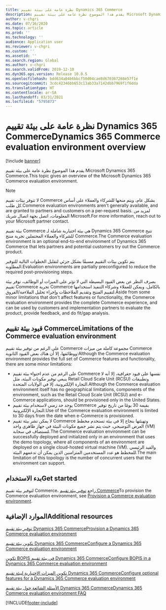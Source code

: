 ```yaml
---
title: نظرة عامة على بيئة تقييم Dynamics 365 Commerce
description: يقدم هذا الموضوع نظرة عامة على بيئة تقييم Microsoft Dynamics 365 Commerce.
author: v-chgri
ms.date: 07/16/2020
ms.topic: article
ms.prod: ''
ms.technology: ''
audience: Application user
ms.reviewer: v-chgri
ms.custom: ''
ms.assetid: ''
ms.search.region: Global
ms.author: v-chgri
ms.search.validFrom: 2019-12-10
ms.dyn365.ops.version: Release 10.0.5
ms.openlocfilehash: bdd634a04b6bbcf50d04cae8d670367268e57f1e
ms.sourcegitcommit: 3cdc42346bb653c13ab33a7142dbb7969f1f6dda
ms.translationtype: HT
ms.contentlocale: ar-SA
ms.lasthandoff: 03/31/2021
ms.locfileid: "5795873"
---
```

# <a name="dynamics-365-commerce-evaluation-environment-overview"></a><span data-ttu-id="e41bf-103">نظرة عامة على بيئة تقييم Dynamics 365 Commerce</span><span class="sxs-lookup"><span data-stu-id="e41bf-103">Dynamics 365 Commerce evaluation environment overview</span></span>

[!include [banner](includes/banner.md)]

<span data-ttu-id="e41bf-104">يقدم هذا الموضوع نظرة عامة على بيئة تقييم Microsoft Dynamics 365 Commerce.</span><span class="sxs-lookup"><span data-stu-id="e41bf-104">This topic gives an overview of the Microsoft Dynamics 365 Commerce evaluation environment.</span></span>

> [!NOTE]
> <span data-ttu-id="e41bf-105">لا تتوفر بيئات تقييم Commerce بشكل عام، ويتم منحها للشركاء والعملاء على أساس كل طلب.</span><span class="sxs-lookup"><span data-stu-id="e41bf-105">Commerce evaluation environments aren't generally available, and are granted to partners and customers on a per-request basis.</span></span> <span data-ttu-id="e41bf-106">لمزيد من المعلومات، اتصل بجهة اتصال شريك Microsoft.</span><span class="sxs-lookup"><span data-stu-id="e41bf-106">For more information, reach out to your Microsoft partner contact.</span></span>

<span data-ttu-id="e41bf-107">بيئة تقييم Commerce هي بيئة اختيارية شاملة لـ Dynamics 365 Commerce تتيح للشركاء والعملاء المحتملين تجربة منتج Commerce.</span><span class="sxs-lookup"><span data-stu-id="e41bf-107">The Commerce evaluation environment is an optional end-to-end environment of Dynamics 365 Commerce that lets partners and potential customers try out the Commerce product.</span></span>

<span data-ttu-id="e41bf-108">يتم تكوين بيئات التقييم مسبقًا بشكل جزئي لتقليل الخطوات التالية للتوفير المطلوبة.</span><span class="sxs-lookup"><span data-stu-id="e41bf-108">Evaluation environments are partially preconfigured to reduce the required post-provisioning steps.</span></span>

<span data-ttu-id="e41bf-109">بصرف النظر عن بعض القيود البسيطة التي لا تؤثر على الميزات أو الوظائف، توفر بيئة تقييم Commerce تجربة Commerce بالكامل، ويمكن للعملاء وشركاء التنفيذ استخدامها لتقييم المنتج وتقديم الملاحظات وإجراء تحليل الملاءمة/الفروق.</span><span class="sxs-lookup"><span data-stu-id="e41bf-109">Aside from some minor limitations that don't affect features or functionality, the Commerce evaluation environment provides the complete Commerce experience, and can be used by customers and implementation partners to evaluate the product, provide feedback, and do fit/gap analysis.</span></span>

## <a name="limitations-of-the-commerce-evaluation-environment"></a><span data-ttu-id="e41bf-110">قيود بيئة تقييم Commerce</span><span class="sxs-lookup"><span data-stu-id="e41bf-110">Limitations of the Commerce evaluation environment</span></span>

<span data-ttu-id="e41bf-111">على الرغم من توفير بيئة تقييم Commerce مجموعة كاملة من ميزات Commerce ووظائفها، إلا أن هناك بعض القيود الثانوية:</span><span class="sxs-lookup"><span data-stu-id="e41bf-111">Although the Commerce evaluation environment provides the full set of Commerce features and functionality, there are some minor limitations:</span></span>

- <span data-ttu-id="e41bf-112">على الرغم من عدم احتواء بيئة تقييم Commerce نفسها على قيود جغرافية، إلا أنه لا ينبغي توفير مكونات البيئة، مثل Retail Cloud Scale Unit (RCSU) وتطبيقات التجارة الإلكترونية، إلا في الولايات المتحدة.</span><span class="sxs-lookup"><span data-stu-id="e41bf-112">Although the Commerce evaluation environment itself has no geographical limitations, components of the environment, such as the Retail Cloud Scale Unit (RCSU) and e-Commerce applications, should be provisioned only in the United States.</span></span>
- <span data-ttu-id="e41bf-113">يوجد حد زمني لاستخدام بيئة تقييم Commerce بقيمة 30 يومًا من تاريخ توفير التجارة الإلكترونية.</span><span class="sxs-lookup"><span data-stu-id="e41bf-113">Use of the Commerce evaluation environment is limited to 30 days from the date when e-Commerce is provisioned.</span></span>
- <span data-ttu-id="e41bf-114">لا يمكن نشر بيئة تقييم Commerce وتهيئتها بنجاح إلا في بيئة تستخدم مخطط العرض التوضيحي، حيث يتم نشر جميع مكونات البيئة في جهاز ظاهري واحد (VM) مُستضاف في سحابة.</span><span class="sxs-lookup"><span data-stu-id="e41bf-114">The Commerce evaluation environment can be successfully deployed and initialized only in an environment that uses the demo topology, where all components of an environment are deployed on a single cloud-hosted virtual machine (VM).</span></span> <span data-ttu-id="e41bf-115">والقيد الرئيسي للمخطط هو عدد المستخدمين المتزامنين الذين يمكن أن تدعمهم البيئة.</span><span class="sxs-lookup"><span data-stu-id="e41bf-115">The main limitation of this topology is the number of concurrent users that the environment can support.</span></span>

## <a name="get-started"></a><span data-ttu-id="e41bf-116">بدء الاستخدام</span><span class="sxs-lookup"><span data-stu-id="e41bf-116">Get started</span></span>

<span data-ttu-id="e41bf-117">لتوفير بيئة تقييم Commerce، راجع [توفير بيئة تقييم Commerce](provisioning-guide.md)</span><span class="sxs-lookup"><span data-stu-id="e41bf-117">To provision the Commerce evaluation environment, see [Provision a Commerce evaluation environment](provisioning-guide.md).</span></span>

## <a name="additional-resources"></a><span data-ttu-id="e41bf-118">الموارد الإضافية</span><span class="sxs-lookup"><span data-stu-id="e41bf-118">Additional resources</span></span>

[<span data-ttu-id="e41bf-119">توفير بيئة تقييم Dynamics 365 Commerce</span><span class="sxs-lookup"><span data-stu-id="e41bf-119">Provision a Dynamics 365 Commerce evaluation environment</span></span>](provisioning-guide.md)

[<span data-ttu-id="e41bf-120">تكوين بيئة تقييم Dynamics 365 Commerce</span><span class="sxs-lookup"><span data-stu-id="e41bf-120">Configure a Dynamics 365 Commerce evaluation environment</span></span>](cpe-post-provisioning.md)

[<span data-ttu-id="e41bf-121">تكوين BOPIS في بيئة تقييم Dynamics 365 Commerce</span><span class="sxs-lookup"><span data-stu-id="e41bf-121">Configure BOPIS in a Dynamics 365 Commerce evaluation environment</span></span>](cpe-bopis.md)

[<span data-ttu-id="e41bf-122">تكوين الميزات الاختيارية لبيئة تقييم Dynamics 365 Commerce</span><span class="sxs-lookup"><span data-stu-id="e41bf-122">Configure optional features for a Dynamics 365 Commerce evaluation environment</span></span>](cpe-optional-features.md)

[<span data-ttu-id="e41bf-123">الأسئلة الشائعة حول بيئة تقييم Dynamics 365 Commerce</span><span class="sxs-lookup"><span data-stu-id="e41bf-123">Dynamics 365 Commerce evaluation environment FAQ</span></span>](cpe-faq.md)


[!INCLUDE[footer-include](../includes/footer-banner.md)]
